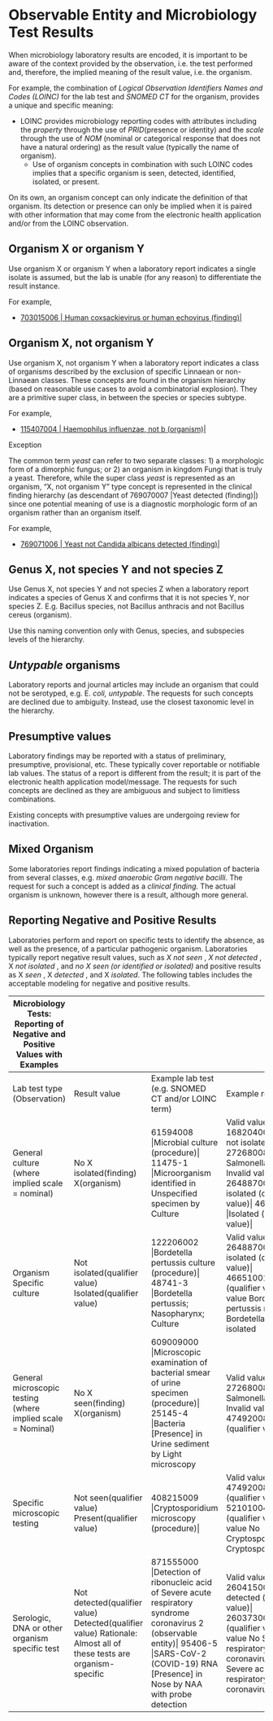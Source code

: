 # Observable Entity and Microbiology Test Results

When microbiology laboratory results are encoded, it is important to be aware of the context provided by the observation, i.e. the test performed and, therefore, the implied meaning of the result value, i.e. the organism.

For example, the combination of _Logical Observation Identifiers Names and Codes (LOINC)_ for the lab test and _SNOMED CT_ for the organism, provides a unique and specific meaning: 

* LOINC provides microbiology reporting codes with attributes including the _property_ through the use of _PRID_(presence or identity) and the _scale_ through the use of _NOM_ (nominal or categorical response that does not have a natural ordering) as the result value (typically the name of organism). 
    * Use of organism concepts in combination with such LOINC codes implies that a specific organism is seen, detected, identified, isolated, or present.

On its own, an organism concept can only indicate the definition of that organism. Its detection or presence can only be implied when it is paired with other information that may come from the electronic health application and/or from the LOINC observation.

## Organism X or organism Y

Use organism X or organism Y when a laboratory report indicates a single isolate is assumed, but the lab is unable (for any reason) to differentiate the result instance. 

For example, 

* [ 703015006 | Human coxsackievirus or human echovirus (finding)|](http://snomed.info/id/703015006 "703015006 | Human coxsackievirus or human echovirus \(finding\) |")

## Organism X, not organism Y

Use organism X, not organism Y when a laboratory report indicates a class of organisms described by the exclusion of specific Linnaean or non-Linnaean classes. These concepts are found in the organism hierarchy (based on reasonable use cases to avoid a combinatorial explosion). They are a primitive super class, in between the species or species subtype.

For example,

* [ 115407004 | Haemophilus influenzae, not b (organism)|](http://snomed.info/id/115407004 "115407004 | Haemophilus influenzae, not b \(organism\) |")

Exception

The common term _yeast_ can refer to two separate classes: 1) a morphologic form of a dimorphic fungus; or 2) an organism in kingdom Fungi that is truly a yeast. Therefore, while the super class _yeast_ is represented as an organism, “X, not organism Y” type concept is represented in the clinical finding hierarchy (as descendant of 769070007 |Yeast detected (finding)|) since one potential meaning of use is a diagnostic morphologic form of an organism rather than an organism itself.  

For example,

* [ 769071006 | Yeast not Candida albicans detected (finding)|](http://snomed.info/id/769071006 "769071006 | Yeast not Candida albicans detected \(finding\) |")

## Genus X, not species Y and not species Z

Use Genus X, not species Y and not species Z when a laboratory report indicates a species of Genus X and confirms that it is not species Y, nor species Z. E.g. Bacillus species, not Bacillus anthracis and not Bacillus cereus (organism). 

Use this naming convention only with Genus, species, and subspecies levels of the hierarchy.

## _Untypable_ organisms

Laboratory reports and journal articles may include an organism that could not be serotyped, e.g. E.  _coli, untypable_. The requests for such concepts are declined due to ambiguity. Instead, use the closest taxonomic level in the hierarchy.

## Presumptive values

Laboratory findings may be reported with a status of preliminary, presumptive, provisional, etc. These typically cover reportable or notifiable lab values. The status of a report is different from the result; it is part of the electronic health application model/message. The requests for such concepts are declined as they are ambiguous and subject to limitless combinations. 

Existing concepts with presumptive values are undergoing review for inactivation.

## Mixed Organism

Some laboratories report findings indicating a mixed population of bacteria from several classes, e.g. _mixed anaerobic Gram negative bacilli_. The request for such a concept is added as a _clinical finding._ The actual organism is unknown, however there is a result, although more general.

## Reporting Negative and Positive Results

Laboratories perform and report on specific tests to identify the absence, as well as the presence, of a particular pathogenic organism. Laboratories typically report negative result values, such as _X not seen_ , _X not detected_ , X _not isolated_ , and _no X seen (or identified or isolated)_ and positive results as X _seen_ , X _detected_ , and X _isolated_. The following tables includes the acceptable modeling for negative and positive results.

  

| Microbiology Tests: Reporting of Negative and Positive Values with Examples |   |   |   |
|---|---|---|---|
| Lab test type (Observation) | Result value | Example lab test (e.g. SNOMED CT and/or LOINC term) | Example result value |
| General culture (where implied scale = nominal) | No X isolated(finding) X(organism) | 61594008 \|Microbial culture (procedure)\| 11475-1 \|Microorganism identified in Unspecified specimen by Culture | Valid value 168204005\|Salmonella not isolated (finding)\| 27268008\|Genus Salmonella (organism)\| Invalid value 264887000 \|Not isolated (qualifier value)\| 46651001 \|Isolated (qualifier value)\| |
| Organism Specific culture | Not isolated(qualifier value) Isolated(qualifier value) | 122206002 \|Bordetella pertussis culture (procedure)\| 48741-3 \|Bordetella pertussis; Nasopharynx; Culture | Valid value 264887000\|Not isolated (qualifier value)\| 46651001\|Isolated (qualifier value)\| Invalid value Bordetella pertussis not isolated Bordetella pertussis isolated |
| General microscopic testing (where implied scale = Nominal) | No X seen(finding) X(organism) | 609009000 \|Microscopic examination of bacterial smear of urine specimen (procedure)\| 25145-4 \|Bacteria [Presence] in Urine sediment by Light microscopy | Valid value 27268008\|Genus Salmonella (organism)\| Invalid value 47492008 \|Not seen (qualifier value)\| |
| Specific microscopic testing | Not seen(qualifier value) Present(qualifier value) | 408215009 \|Cryptosporidium microscopy (procedure)\| | Valid value 47492008\|Not seen (qualifier value)\| 52101004\|Present (qualifier value)\| Invalid value No Cryptosporidium seen Cryptosporidium seen |
| Serologic, DNA or other organism specific test | Not detected(qualifier value) Detected(qualifier value) Rationale: Almost all of these tests are organism-specific | 871555000 \|Detection of ribonucleic acid of Severe acute respiratory syndrome coronavirus 2 (observable entity)\| 95406-5 \|SARS-CoV-2 (COVID-19) RNA [Presence] in Nose by NAA with probe detection | Valid value 260415000\|Not detected (qualifier value)\| 260373001\|Detected (qualifier value)\| Invalid value No Severe acute respiratory syndrome coronavirus 2 detected Severe acute respiratory syndrome coronavirus 2 detected |

